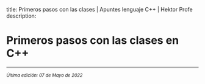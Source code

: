 title: Primeros pasos con las clases | Apuntes lenguaje C++ | Hektor Profe
description: 

# Primeros pasos con las clases en C++


___
<small class="edited"><i>Última edición: 07 de Mayo de 2022</i></small>